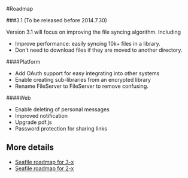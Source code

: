 #Roadmap

###3.1 (To be released before 2014.7.30)

Version 3.1 will focus on improving the file syncing algorithm. Including

- Improve performance: easily syncing 10k+ files in a library.
- Don't need to download files if they are moved to another directory.

####Platform

- Add OAuth support for easy integrating into other systems
- Enable creating sub-libraries from an encrypted library
- Rename FileServer to FileServer to remove confusing.

####Web

- Enable deleting of personal messages
- Improved notification
- Upgrade pdf.js
- Password protection for sharing links


## More details
- [Seafile roadmap for 3-x](http://seacloud.cc/group/3/wiki/seafile-roadmap-3-x/)
- [Seafile roadmap for 2-x](http://seacloud.cc/group/3/wiki/seafile-roadmap-2-x/)
